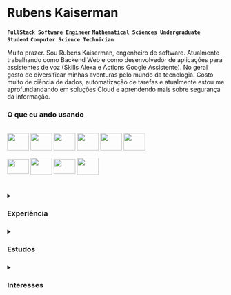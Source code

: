 # Rubens Kaiserman
**`FullStack Software Engineer`** **`Mathematical Sciences Undergraduate Student`** **`Computer Science Technician`**

Muito prazer. Sou Rubens Kaiserman, engenheiro de software. Atualmente trabalhando como Backend Web e como desenvolvedor de aplicações para assistentes de voz (Skills Alexa e Actions Google Assistente). 
No geral gosto de diversificar minhas aventuras pelo mundo da tecnologia. Gosto muito de ciência de dados, automatização de tarefas e atualmente estou me aprofundandando em soluções Cloud e aprendendo mais sobre segurança da informação.

### O que eu ando usando
<div style="display: inline_block"><br>
  <img align="center" height="40" width="50" src="https://cdn.jsdelivr.net/gh/devicons/devicon/icons/typescript/typescript-plain.svg" />
  <img align="center" height="40" width="50" src="https://cdn.jsdelivr.net/gh/devicons/devicon/icons/nestjs/nestjs-plain.svg" />
  <img align="center" height="40" width="50" src="https://cdn.jsdelivr.net/gh/devicons/devicon/icons/nextjs/nextjs-original.svg" />
  <img align="center" height="40" width="50" src="https://cdn.jsdelivr.net/gh/devicons/devicon/icons/react/react-original.svg" />
  <img align="center" height="40" width="50" src="https://cdn.jsdelivr.net/gh/devicons/devicon/icons/python/python-original.svg" />
  <img align="center" height="40" width="50" src="https://cdn.jsdelivr.net/gh/devicons/devicon/icons/mysql/mysql-original.svg" />
  <br>
  <br>
  <img align="center" height="35" width="50" src="https://cdn.jsdelivr.net/gh/devicons/devicon/icons/ubuntu/ubuntu-plain.svg" />
  <img align="center" height="40" width="50" src="https://cdn.jsdelivr.net/gh/devicons/devicon/icons/bash/bash-original.svg" />
  <img align="center" height="35" width="50" src="https://cdn.jsdelivr.net/gh/devicons/devicon/icons/git/git-original.svg" />
  <img align="center" height="40" width="50" src="https://cdn.jsdelivr.net/gh/devicons/devicon/icons/amazonwebservices/amazonwebservices-original.svg" />
</div>

#

<details>
  <summary><h3>Experiência<h3></summary>
  <ul>
    <li>FullStack Software Engineer (AWS, NestJS, NextJS, React, RPA with Python, Alexa Skills Kit & More)</li>
    <li>FullStack Web Developer Freelancer (FullStack Express + React)</li>
    <li>FullStack Web Developer Freelancer (Fullstack Flask + HTML, CSS, JS)</li>
    <li>Monitor de Programação IFRJ (Java + MySQL)</li>
    <li>Desenvolvedor Mobile Bolsista de pesquisa (Dart + Flutter + Firebase)</li>
  </ul>
</details>

<details>
  <summary><h3>Estudos<h3></summary>
  <ul>
    <li>Bach. Ciências Matemáticas e da Terra (Universidade Federal do Rio de Janeiro - UFRJ)</li>
    <li>Técnico. Informática (Instituto Federal do Rio de Janeiro - IFRJ)</li>
    <li>Iniciação Científica. Matemática (Instituto Nacional de Matemática Pura e Aplicada - IMPA)</li>
    <li>Cursos Web + Estudos Autodirigidos. Desenvolvimento de Software</li>
  <ul>
</details>

<details>
  <summary><h3>Interesses<h3></summary>
  <ul>
    <li>Backend Development</li>
    <li>Artificial Inteligence</li>
    <li>Data Science</li>
    <li>Cloud Computing</li>
    <li>Cybersecurity</li>
    <li>Software Architecture</li>
    <li>Embedded Systems</li>
  </ul>
</details>
